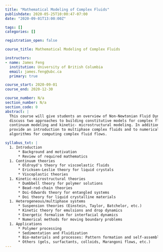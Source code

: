 ```yaml
---
title: "Mathematical Modeling of Complex Fluids"
publishdate: 2020-05-25T10:00:47-07:00
date: "2020-09-01T13:00:00Z"

tags: []
categories: []

registration_open: false

course_title: Mathematical Modeling of Complex Fluids

instructors:
- name: James Feng
  institution: University of British Columbia
  email: james.feng@ubc.ca
  primary: true

course_start: 2020-09-01
course_end: 2020-12-30

course_number: N/a
section_number: N/a
section_code: 0
abstract: |
  This course will give students an overview of Non-Newtonian Fluid Dynamics, and
  discuss two approaches to building constitutive models for complex fluids:
  continuum modeling and kinetic- microstructural modeling. In addition, it will
  provide an introduction to multiphase complex fluids and to numerical models and
  algorithms for computing complex fluid flows. 

syllabus_txt: |
  1. Introduction
      * Background and motivation
      * Review of required mathematics
  1. Continuum theories
      * Oldroyd's theory for viscoelastic fluids
      * Ericksen-Leslie theory for liquid crystals 
      * Viscoplastic theories
  1. Kinetic-microstructural theories
      * Dumbbell theory for polymer solutions
      * Bead-rod-chain theories
      * Doi-Edwards theory for entangled systems 
      * Doi theory for liquid crystalline materials
  1. Heterogeneous/multiphase systems
      * Suspension theories (Einstein, Taylor, Batchelor, etc.) 
      * Kinetic theory for emulsions and drop dynamics
      * Energetic formalism for interfacial dynamics
      * Numerical methods for moving boundary problems
  1. Applications
      * Polymer processing
      * Sedimentation and Fluidization
      * Bio-materials and processes: Pattern formation and self-assembly 
      * Others (gels, surfactants, colloids, Marangoni flows, etc.)
---
```

